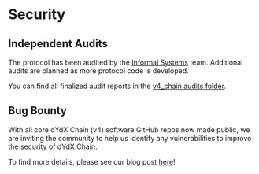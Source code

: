 # Security

## Independent Audits

The protocol has been audited by the [Informal Systems](https://informal.systems/) team. Additional audits are planned as more protocol code is developed.

You can find all finalized audit reports in the [v4_chain audits folder](https://github.com/dydxprotocol/v4-chain/tree/main/audits).

## Bug Bounty

With all core dYdX Chain (v4) software GitHub repos now made public, we are inviting the community to help us identify any vulnerabilities to improve the security of dYdX Chain.

To find more details, please see our blog post [here](https://dydx.exchange/blog/dydx-bug-bounty-program)!
